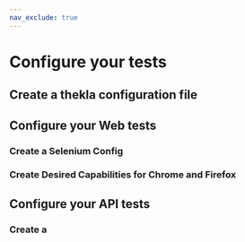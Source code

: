 ```yaml
---
nav_exclude: true
---
```


# Configure your tests

## Create a thekla configuration file

## Configure your Web tests

### Create a Selenium Config

### Create Desired Capabilities for Chrome and Firefox

## Configure your API tests

### Create a 